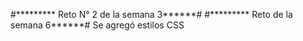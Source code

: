 #********* Reto N° 2 de la semana 3******#
#********* Reto de la semana 6******#
Se agregó estilos CSS
